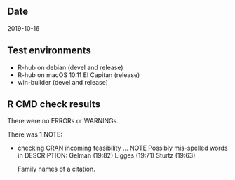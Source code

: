 
## Date
2019-10-16

## Test environments
* R-hub on debian (devel and release)
* R-hub on macOS 10.11 El Capitan (release)
* win-builder (devel and release)

## R CMD check results
There were no ERRORs or WARNINGs. 

There was 1 NOTE:

* checking CRAN incoming feasibility ... NOTE
  Possibly mis-spelled words in DESCRIPTION:
    Gelman (19:82)
    Ligges (19:71)
    Sturtz (19:63)

  Family names of a citation.
